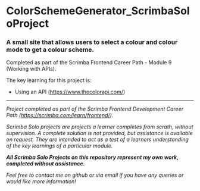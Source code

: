 # ColorSchemeGenerator_ScrimbaSoloProject
### A small site that allows users to **select a colour and colour mode to get a colour scheme**.


Completed as part of the Scrimba Frontend Career Path - Module 9 (Working with APIs).


The key learning for this project is:

  * Using an API (https://www.thecolorapi.com/)

---

_Project completed as part of the Scrimba Frontend Development Career Path (https://scrimba.com/learn/frontend/)._

_Scrimba Solo projects are projects a learner completes from scrath, without supervision. A complete solution is not provided, but assistance is available on request. They are intended to act as a test of a learners understanding of the key learnings of a particular module._

**_All Scrimba Solo Projects on this repository represent my own work, completed without assistance._**

_Feel free to contact me on github or via email if you have any queries or would like more information!_
